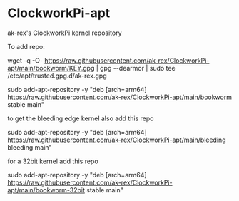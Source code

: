 # ClockworkPi-apt
 ak-rex's ClockworkPi kernel repository

To add repo:

wget -q -O- https://raw.githubusercontent.com/ak-rex/ClockworkPi-apt/main/bookworm/KEY.gpg | gpg --dearmor | sudo tee /etc/apt/trusted.gpg.d/ak-rex.gpg

sudo add-apt-repository -y "deb [arch=arm64] https://raw.githubusercontent.com/ak-rex/ClockworkPi-apt/main/bookworm stable main"

to get the bleeding edge kernel also add this repo

sudo add-apt-repository -y "deb [arch=arm64] https://raw.githubusercontent.com/ak-rex/ClockworkPi-apt/main/bleeding bleeding main"

for a 32bit kernel add this repo

sudo add-apt-repository -y "deb [arch=arm64] https://raw.githubusercontent.com/ak-rex/ClockworkPi-apt/main/bookworm-32bit stable main"